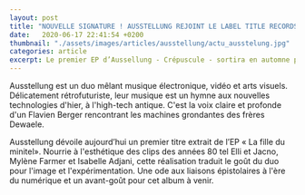 ```yaml
---
layout: post
title: "NOUVELLE SIGNATURE ! AUSSTELLUNG REJOINT LE LABEL TITLE RECORDS."
date:   2020-06-17 22:41:54 +0200
thumbnail: "./assets/images/articles/ausstellung/actu_ausstelung.jpg"
categories: article
excerpt: Le premier EP d’Aussellung - Crépuscule - sortira en automne prochain sous le label Title Records. Un EP techno et électro-pop révélant une ballade cosmique à travers l'intranet.
---
```

Ausstellung est un duo mêlant musique électronique, vidéo et arts visuels. Délicatement rétrofuturiste, leur musique est un hymne aux nouvelles technologies d'hier, à l'high-tech antique. C'est la voix claire et profonde d'un Flavien Berger rencontrant les machines grondantes des frères Dewaele.

Ausstellung dévoile aujourd’hui un premier titre extrait de l’EP « La fille du minitel». Nourrie à l'esthétique des clips des années 80 tel Elli et Jacno, Mylène Farmer et Isabelle Adjani, cette réalisation traduit le goût du duo pour l'image et l'expérimentation. Une ode aux liaisons épistolaires à l'ère du numérique et un avant-goût pour cet album à venir.